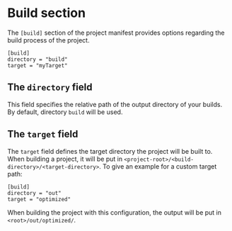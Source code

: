 # Build section

The `[build]` section of the project manifest provides options regarding the build process of the project.

```text
[build]
directory = "build"
target = "myTarget"
```

## The `directory` field

This field specifies the relative path of the output directory of your builds. By default, directory `build` will be used.

## The `target` field

The `target` field defines the target directory the project will be built to. When building a project, it will be put in `<project-root>/<build-directory>/<target-directory>`. To give an example for a custom target path:

```text
[build]
directory = "out"
target = "optimized"
```

When building the project with this configuration, the output will be put in `<root>/out/optimized/`.

